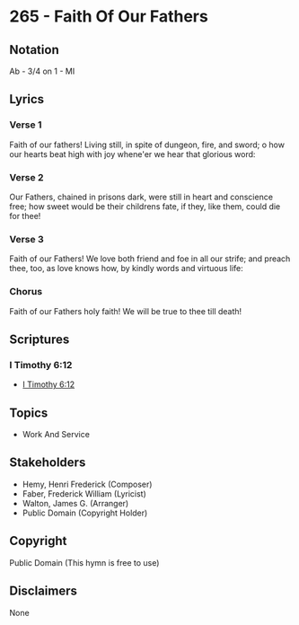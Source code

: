 # 265 - Faith Of Our Fathers

## Notation

Ab - 3/4 on 1 - MI

## Lyrics

### Verse 1

Faith of our fathers! Living still, in spite of dungeon, fire, and sword; o how our hearts beat high with joy whene'er we  hear that glorious word:

### Verse 2

Our Fathers, chained in prisons dark, were still in heart and conscience free; how sweet would be their childrens fate, if they, like them, could die for thee!

### Verse 3

Faith of our Fathers! We love both friend and foe in all our strife; and preach thee, too, as love knows how, by kindly words and virtuous life:

### Chorus

Faith of our Fathers holy faith! We will be true to thee till death!


## Scriptures

### I Timothy 6:12

- [I Timothy 6:12](https://www.biblegateway.com/passage/?search=I%20Timothy%206%3A12)


## Topics

- Work And Service

## Stakeholders

- Hemy, Henri Frederick (Composer)
- Faber, Frederick William (Lyricist)
- Walton, James G. (Arranger)
- Public Domain (Copyright Holder)

## Copyright

Public Domain
(This hymn is free to use)

## Disclaimers

None

